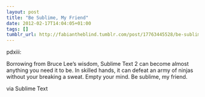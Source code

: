 ```yaml
---
layout: post
title: "Be Sublime, My Friend"
date: 2012-02-17T14:04:05+01:00
tags: []
tumblr_url: http://fabiantheblind.tumblr.com/post/17763445528/be-sublime-my-friend
---
```

pdxiii:


  Borrowing from Bruce Lee’s wisdom, Sublime Text 2 can become almost anything you need it to be. In skilled hands, it can defeat an army of ninjas without your breaking a sweat. Empty your mind. Be sublime, my friend.


via Sublime Text
